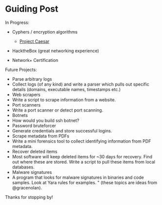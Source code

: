 # Guiding Post

In Progress:

- Cyphers / encryption algorithms
    - [Project Caesar](project_caesar.md)

- HacktheBox (great networking experience)

- Network+ Certification


Future Projects:


- Parse arbitrary logs
- Collect logs (of any kind) and write a parser which pulls out specific details (domains, executable names, timestamps etc.)
- Web scrapers
- Write a script to scrape information from a website.
- Port scanners
- Write a port scanner or detect port scanning.
- Botnets
- How would you build ssh botnet?
- Password bruteforcer
- Generate credentials and store successful logins.
- Scrape metadata from PDFs
- Write a mini forensics tool to collect identifying information from PDF metadata.
- Recover deleted items
- Most software will keep deleted items for ~30 days for recovery. Find out where these are stored.
    Write a script to pull these items from local databases.
- Malware signatures
- A program that looks for malware signatures in binaries and code samples.
    Look at Yara rules for examples.
" (these topics are ideas from @gracenolan).

Thanks for stopping by!

